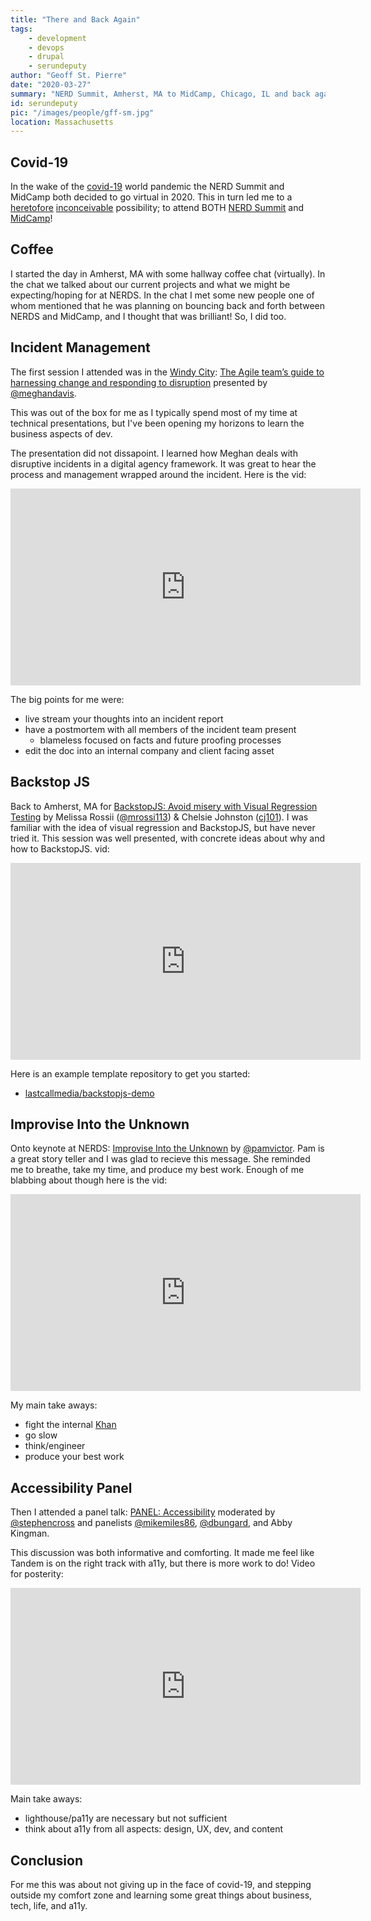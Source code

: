 ```yaml
---
title: "There and Back Again"
tags:
    - development
    - devops
    - drupal
    - serundeputy
author: "Geoff St. Pierre"
date: "2020-03-27"
summary: "NERD Summit, Amherst, MA to MidCamp, Chicago, IL and back again virtual events in the covid-19 era."
id: serundeputy
pic: "/images/people/gff-sm.jpg"
location: Massachusetts
---
```


Covid-19
--------

In the wake of the [covid-19](https://www.who.int/emergencies/diseases/novel-coronavirus-2019) world pandemic the NERD Summit and MidCamp both decided to go virtual in 2020. This in turn led me to a [heretofore](https://youtu.be/OHSYWIAAY2o?t=73) [inconceivable](https://www.youtube.com/watch?v=YIP6EwqMEoE) possibility; to attend BOTH [NERD Summit](https://nerdsummit.org/) and [MidCamp](https://www.midcamp.org/)!

Coffee
------------------------

I started the day in Amherst, MA with some hallway coffee chat (virtually). In the chat we talked about our current projects and what we might be expecting/hoping for at NERDS. In the chat I met some new people one of whom mentioned that he was planning on bouncing back and forth between NERDS and MidCamp, and I thought that was brilliant! So, I did too.

Incident Management
-------------------

The first session I attended was in the [Windy City](https://en.wikipedia.org/wiki/Windy_City_%28nickname%29): [The Agile team’s guide to harnessing change and responding to disruption](https://www.midcamp.org/2020/topic-proposal/agile-teams-guide-harnessing-change-and-responding-disruption) presented by [@meghandavis](https://www.drupal.org/u/meghandavis).

This was out of the box for me as I typically spend most of my time at technical presentations, but I've been opening my horizons to learn the business aspects of dev.

The presentation did not dissapoint. I learned how Meghan deals with disruptive incidents in a digital agency framework. It was great to hear the process and management wrapped around the incident. Here is the vid:

<center><iframe width="560" height="315" src="https://www.youtube-nocookie.com/embed/VatCYAbrnX0" frameborder="0" allow="accelerometer; autoplay; encrypted-media; gyroscope; picture-in-picture" allowfullscreen></iframe></center>

The big points for me were:

* live stream your thoughts into an incident report
* have a postmortem with all members of the incident team present
  * blameless focused on facts and future proofing processes
* edit the doc into an internal company and client facing asset

Backstop JS
-----------

Back to Amherst, MA for [BackstopJS: Avoid misery with Visual Regression Testing](https://nerdsummit.org/#14) by Melissa Rossii ([@mrossi113](https://twitter.com/mrossi113)) & Chelsie Johnston ([cj101](https://www.drupal.org/u/cj101)). I was familiar with the idea of visual regression and BackstopJS, but have never tried it. This session was well presented, with concrete ideas about why and how to BackstopJS. vid:

<center>
<iframe width="560" height="315" src="https://www.youtube.com/embed/iTX0lOTLmbE" frameborder="0" allow="accelerometer; autoplay; encrypted-media; gyroscope; picture-in-picture" allowfullscreen></iframe>
</center>

Here is an example template repository to get you started:

* [lastcallmedia/backstopjs-demo](https://github.com/LastCallMedia/backstopjs-demo)

Improvise Into the Unknown
--------------------------

Onto keynote at NERDS: [Improvise Into the Unknown](https://nerdsummit.org/#16) by [@pamvictor](https://twitter.com/pamvictor). Pam is a great story teller and I was glad to recieve this message. She reminded me to breathe, take my time, and produce my best work. Enough of me blabbing about though here is the vid:

<center>
<iframe width="560" height="315" src="https://www.youtube.com/embed/D0l2Nm1kg1M" frameborder="0" allow="accelerometer; autoplay; encrypted-media; gyroscope; picture-in-picture" allowfullscreen></iframe>
</center>

My main take aways:

* fight the internal [Khan](https://www.youtube.com/watch?v=wRnSnfiUI54)
* go slow
* think/engineer
* produce your best work

Accessibility Panel
-------------------

Then I attended a panel talk: [PANEL: Accessibility](https://nerdsummit.org/#17) moderated by [@stephencross](https://twitter.com/stephencross) and panelists [@mikemiles86](https://twitter.com/mikemiles86), [@dbungard](https://twitter.com/dbungard), and Abby Kingman.

This discussion was both informative and comforting. It made me feel like Tandem is on the right track with a11y, but there is more work to do! Video for posterity:

<center>
<iframe width="560" height="315" src="https://www.youtube.com/embed/fSdnCKKPYEk" frameborder="0" allow="accelerometer; autoplay; encrypted-media; gyroscope; picture-in-picture" allowfullscreen></iframe>
</center>

Main take aways:

* lighthouse/pa11y are necessary but not sufficient
* think about a11y from all aspects: design, UX, dev, and content


Conclusion
----------

For me this was about not giving up in the face of covid-19, and stepping outside my comfort zone and learning some great things about business, tech, life, and a11y.

